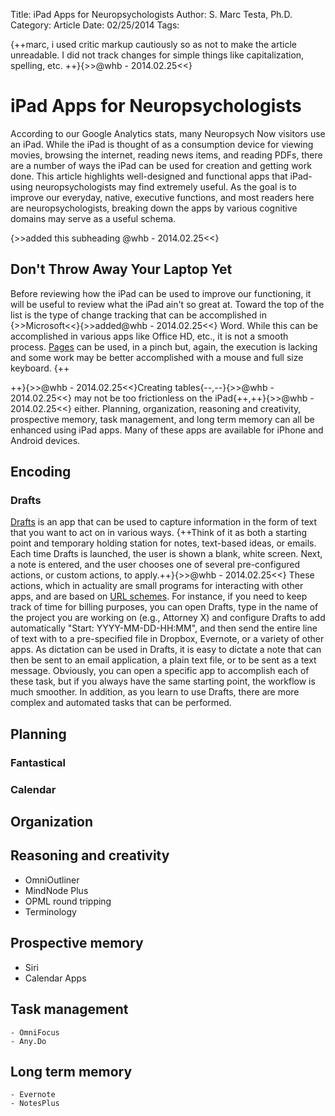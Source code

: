 Title:				iPad Apps for Neuropsychologists
Author:				S. Marc Testa, Ph.D.
Category:           Article
Date:                   02/25/2014 
Tags:                   

{++marc, i used critic markup cautiously so as not to make the article unreadable. I did not track changes for simple things like capitalization, spelling, etc. ++}{>>@whb - 2014.02.25<<}

# iPad Apps for Neuropsychologists

According to our Google Analytics stats, many Neuropsych Now visitors use an iPad. While the iPad is thought of as a consumption device for viewing movies, browsing the internet, reading news items, and reading PDFs, there are a number of ways the iPad can be used for creation and getting work done. This article highlights well-designed and functional apps that iPad-using neuropsychologists may find extremely useful. As the goal is to improve our everyday, native, executive functions, and most readers here are neuropsychologists, breaking down the apps by various cognitive domains may serve as a useful schema. 

{>>added this subheading @whb - 2014.02.25<<}
## Don't Throw Away Your Laptop Yet ##

Before reviewing how the iPad can be used to improve our functioning, it will be useful to review what the iPad ain't so great at. Toward the top of the list is the type of change  tracking that can be accomplished in {>>Microsoft<<}{>>added@whb - 2014.02.25<<} Word. While this can be accomplished in various apps like Office HD, etc., it is not a  smooth process. [Pages](!g) can be used, in a pinch but, again, the execution is lacking and some work may be better accomplished with a mouse and full size keyboard. {++

++}{>>@whb - 2014.02.25<<}Creating tables{--,--}{>>@whb - 2014.02.25<<} may not be too frictionless on the iPad{++,++}{>>@whb - 2014.02.25<<} either. Planning, organization, reasoning and creativity, prospective memory, task management, and long term memory can all be enhanced using iPad apps. Many of these apps are available for iPhone and Android devices.
 
## Encoding ##

### Drafts ###

[Drafts][1] is an app that can be used to capture information in the form of text that you want to act on in various ways. {++Think of it as both a starting point and temporary holding station for notes, text-based ideas, or emails. Each time Drafts is launched, the user is shown a blank, white screen. Next, a note is entered, and the user chooses one of several pre-configured actions, or custom actions, to apply.++}{>>@whb - 2014.02.25<<} These actions, which in actuality are small programs for interacting with other apps, and are based on [URL schemes](http://www.macstories.net/tutorials/guide-url-scheme-ios-drafts/). For instance, if you need to keep track of time for billing purposes, you can open Drafts, type in the name of the project you are working on (e.g., Attorney X) and configure Drafts to add automatically "Start: YYYY-MM-DD-HH:MM", and then send the entire line of text with to a pre-specified file in Dropbox, Evernote, or a variety of other apps. As dictation can be used in Drafts, it is easy to dictate a note that can then be sent to an email application, a plain text file, or to be sent as a text message. Obviously, you can open a specific app to accomplish each of these task, but if you always have the same starting point, the workflow is much smoother. In addition, as you learn to use Drafts, there are more complex and automated tasks that can be performed.

## Planning

### Fantastical


### Calendar


## Organization


## Reasoning and creativity

- OmniOutliner
- MindNode Plus
- OPML round tripping
- Terminology

## Prospective memory

- Siri
- Calendar Apps


## Task management

    - OmniFocus
    - Any.Do

## Long term memory

    - Evernote
    - NotesPlus

[1]: http://agiletortoise.com/drafts/ "Drafts - Agile Tortoise"
